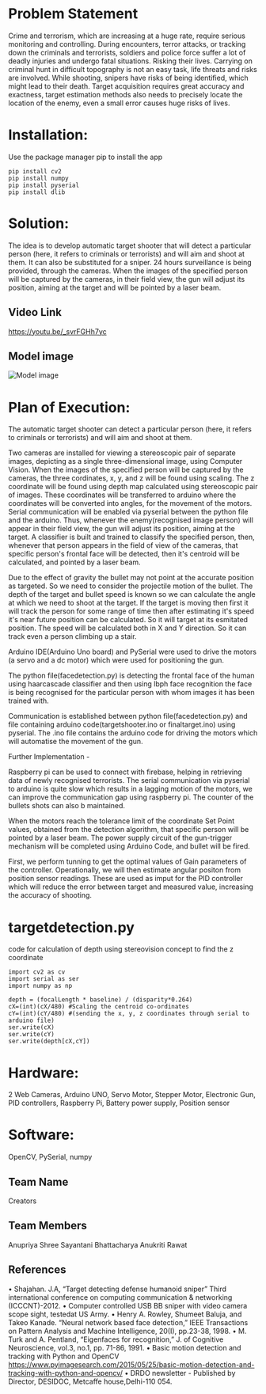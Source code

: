 # Problem Statement

Crime and terrorism, which are increasing at a huge rate,  require serious monitoring and controlling. During encounters, terror attacks, or tracking down the criminals and terrorists, soldiers and police force suffer a lot of deadly injuries and undergo fatal situations. Risking their lives. Carrying on criminal hunt  in difficult topography  is not an easy task, life threats and risks are involved. While shooting, snipers  have  risks of being identified, which might lead to their death. Target acquisition requires great  accuracy and exactness, target estimation methods also needs to precisely locate the location of the enemy, even a small  error causes huge 
risks of lives.

# Installation:

Use the package manager pip to install the app

```
pip install cv2 
pip install numpy
pip install pyserial
pip install dlib
```

# Solution:

The idea is to develop automatic target shooter that will detect a particular person (here, it refers to criminals or terrorists) and will aim and shoot at them. It can also be substituted for a sniper. 24 hours surveillance is being provided, through the cameras. When the images of the specified person will be captured by the cameras, in their field view, the gun will adjust its position, aiming at the target and will be pointed by a laser beam. 

## Video Link 
https://youtu.be/_svrFGHh7yc

## Model image
![Model image](https://github.com/Sayantani-Bhattacharya/IOT_Snipper/blob/master/image.jpeg?raw=true)

# Plan of Execution:

The automatic target shooter can detect a particular person (here, it refers to criminals or terrorists) and will aim and shoot at them. 

Two cameras are installed for viewing a stereoscopic pair of separate images, depicting as a single three-dimensional image, using Computer Vision. When the images of the specified person will be captured by the cameras, the three cordinates, x, y, and z will be found using scaling. The z coordinate will be found using depth map calculated using stereoscopic pair of images. These coordinates will be transferred to arduino where the coordinates will be converted into angles, for the movement of the motors. Serial communication will be enabled via pyserial between the python file and the arduino. Thus, whenever the enemy(recognised image person) will appear in their field view, the gun will adjust its position, aiming at the target. A classifier is built and trained to classify the specified person, then, whenever that person appears in the field of view of the cameras, that specific person's frontal face will be detected, then it's centroid will be calculated, and pointed by a laser beam.

Due to the effect of gravity the bullet may not point at the accurate position as targeted. So we need to consider the projectile motion of the bullet. The depth of the target and bullet speed is known so we can calculate the angle at which we need to shoot at the target. If the target is moving then first it will track the person for some range of time then after estimating it's speed it's near future position can be calculated. So it will target at its esmitated position. The speed will be calculated both in X and Y direction. So it can track even a person climbing up a stair.

Arduino IDE(Arduino Uno board) and PySerial were used to drive the motors (a servo and a dc motor) which were used for positioning the gun.  

The python file(facedetection.py) is detecting the frontal face of the human using haarcascade classifier and then using lbph face recognition the face is being recognised for the particular person with whom images it has been trained with. 

Communication is established between python file(facedetection.py) and file containing arduino code(targetshooter.ino or finaltarget.ino) using pyserial. The .ino file contains the arduino code for driving the motors which will automatise the movement of the gun.

Further Implementation - 

Raspberry pi can be used to connect with firebase, helping in retrieving data of newly recognised terrorists.
The serial communication via pyserial to arduino is quite slow which results in a lagging motion of the motors, we can improve the communication gap using raspberry pi.
The counter of the bullets shots can also b maintained.


When the motors reach the tolerance limit of the coordinate Set Point values, obtained from the detection algorithm,  that specific person will be pointed by a laser beam. The power supply circuit of the gun-trigger mechanism will be completed using Arduino Code, and bullet will be fired.

First, we perform tunning to get the optimal values of Gain parameters of the controller. Operationally, we will then estimate angular positon from position sensor readings. These are used as imput for the PID controller which will reduce the error between target and measured value, increasing the accuracy of shooting.

# targetdetection.py

code for calculation of depth using stereovision concept to find the z coordinate
```
import cv2 as cv
import serial as ser
import numpy as np

depth = (focalLength * baseline) / (disparity*0.264)
cX=(int)(cX/480) #Scaling the centroid co-ordinates 
cY=(int)(cY/480) #(sending the x, y, z coordinates through serial to arduino file) 
ser.write(cX) 
ser.write(cY) 
ser.write(depth[cX,cY])
```

# Hardware:
2 Web Cameras, Arduino UNO, Servo Motor, Stepper Motor, Electronic Gun, PID controllers, Raspberry Pi, Battery power supply, Position sensor 

# Software:
OpenCV, PySerial, numpy

## Team Name 
Creators

## Team Members
Anupriya Shree
Sayantani Bhattacharya
Anukriti Rawat


## References
•	Shajahan. J.A, “Target detecting defense humanoid sniper” Third international conference on computing communication & networking (ICCCNT)-2012.
•	Computer controlled USB BB sniper with video camera scope sight, testedat US Army. 
•	Henry A. Rowley, Shumeet Baluja, and Takeo Kanade. “Neural network based face detection,” IEEE Transactions on Pattern Analysis and Machine Intelligence, 20(I), pp.23-38,   1998.
•	M. Turk and A. Pentland, “Eigenfaces for recognition,” J. of Cognitive Neuroscience, vol.3, no.1, pp. 71-86, 1991.
•	Basic motion detection and tracking with Python and OpenCV https://www.pyimagesearch.com/2015/05/25/basic-motion-detection-and-tracking-with-python-and-opencv/
•	DRDO newsletter - Published by Director, DESIDOC, Metcaffe house,Delhi-110 054.

